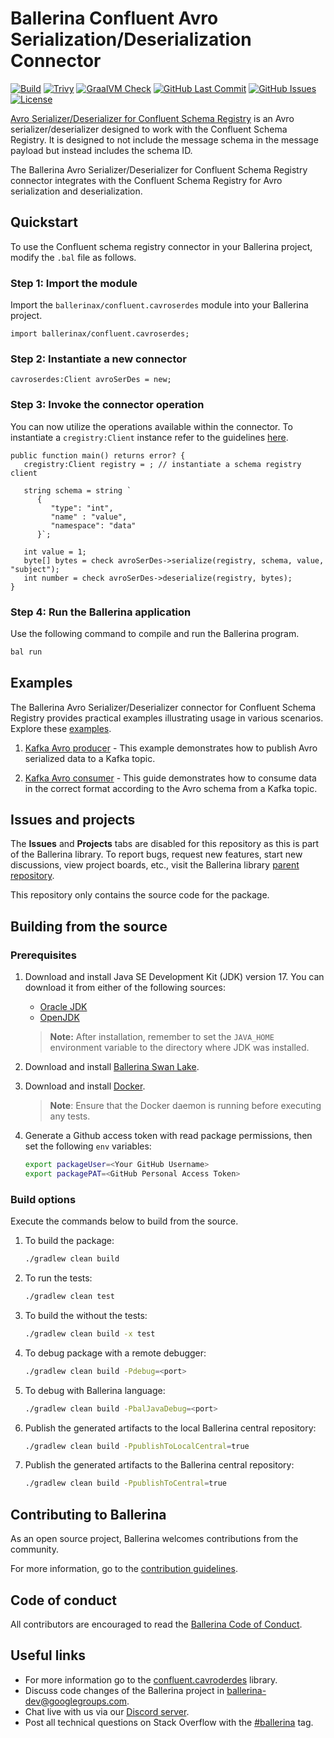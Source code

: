 # Ballerina Confluent Avro Serialization/Deserialization Connector

[![Build](https://github.com/ballerina-platform/module-ballerinax-confluent.cavroserdes/actions/workflows/ci.yml/badge.svg)](https://github.com/ballerina-platform/module-ballerinax-confluent.cavroserdes/actions/workflows/ci.yml)
[![Trivy](https://github.com/ballerina-platform/module-ballerinax-confluent.cavroserdes/actions/workflows/trivy-scan.yml/badge.svg)](https://github.com/ballerina-platform/module-ballerinax-confluent.cavroserdes/actions/workflows/trivy-scan.yml)
[![GraalVM Check](https://github.com/ballerina-platform/module-ballerinax-confluent.cavroserdes/actions/workflows/build-with-bal-test-graalvm.yml/badge.svg)](https://github.com/ballerina-platform/module-ballerinax-confluent.cavroserdes/actions/workflows/build-with-bal-test-graalvm.yml)
[![GitHub Last Commit](https://img.shields.io/github/last-commit/ballerina-platform/module-ballerinax-confluent.cavroserdes.svg)](https://github.com/ballerina-platform/module-ballerinax-confluent.cavroserdes/commits/main)
[![GitHub Issues](https://img.shields.io/github/issues/ballerina-platform/ballerina-library/module/confluent.cavroserdes.svg?label=Open%20Issues)](https://github.com/ballerina-platform/ballerina-library/labels/module%2Fconfluent.cavroserdes)
[![License](https://img.shields.io/badge/License-Apache%202.0-blue.svg)](https://opensource.org/licenses/Apache-2.0)

[Avro Serializer/Deserializer for Confluent Schema Registry](https://docs.confluent.io/platform/current/schema-registry/fundamentals/serdes-develop/serdes-avro.html) is an Avro serializer/deserializer designed to work with the Confluent Schema Registry. It is designed to not include the message schema in the message payload but instead includes the schema ID.

The Ballerina Avro Serializer/Deserializer for Confluent Schema Registry connector integrates with the Confluent Schema Registry for Avro serialization and deserialization.

## Quickstart

To use the Confluent schema registry connector in your Ballerina project, modify the `.bal` file as follows.

### Step 1: Import the module

Import the `ballerinax/confluent.cavroserdes` module into your Ballerina project.

```ballerina
import ballerinax/confluent.cavroserdes;
```

### Step 2: Instantiate a new connector

```ballerina
cavroserdes:Client avroSerDes = new;
```

### Step 3: Invoke the connector operation

You can now utilize the operations available within the connector. To instantiate a `cregistry:Client` instance refer to the guidelines [here](https://central.ballerina.io/ballerinax/confluent.cregistry/latest).

```ballerina
public function main() returns error? {
   cregistry:Client registry = ; // instantiate a schema registry client

   string schema = string `
      {
         "type": "int",
         "name" : "value", 
         "namespace": "data"
      }`;

   int value = 1;
   byte[] bytes = check avroSerDes->serialize(registry, schema, value, "subject");
   int number = check avroSerDes->deserialize(registry, bytes);
}
```

### Step 4: Run the Ballerina application

Use the following command to compile and run the Ballerina program.

```bash
bal run
```

## Examples

The Ballerina Avro Serializer/Deserializer connector for Confluent Schema Registry provides practical examples illustrating usage in various scenarios. Explore these [examples](https://github.com/ballerina-platform/module-ballerinax-confluent.cavroserdes/tree/main/examples).

1. [Kafka Avro producer](https://github.com/ballerina-platform/module-ballerinax-confluent.cavroserdes/tree/main/examples/kafka-avro-producer) - This example demonstrates how to publish Avro serialized data to a Kafka topic.

2. [Kafka Avro consumer](https://github.com/ballerina-platform/module-ballerinax-confluent.cavroserdes/tree/main/examples/kafka-avro-consumer) - This guide demonstrates how to consume data in the correct format according to the Avro schema from a Kafka topic.

## Issues and projects

The **Issues** and **Projects** tabs are disabled for this repository as this is part of the Ballerina library. To report bugs, request new features, start new discussions, view project boards, etc., visit the Ballerina library [parent repository](https://github.com/ballerina-platform/ballerina-library).

This repository only contains the source code for the package.

## Building from the source

### Prerequisites

1. Download and install Java SE Development Kit (JDK) version 17. You can download it from either of the following sources:

   - [Oracle JDK](https://www.oracle.com/java/technologies/downloads/)
   - [OpenJDK](https://adoptium.net/)

    > **Note:** After installation, remember to set the `JAVA_HOME` environment variable to the directory where JDK was installed.

2. Download and install [Ballerina Swan Lake](https://ballerina.io/).

3. Download and install [Docker](https://www.docker.com/get-started).

    > **Note**: Ensure that the Docker daemon is running before executing any tests.

4. Generate a Github access token with read package permissions, then set the following `env` variables:

    ```bash
   export packageUser=<Your GitHub Username>
   export packagePAT=<GitHub Personal Access Token>
    ```

### Build options

Execute the commands below to build from the source.

1. To build the package:

   ```bash
   ./gradlew clean build
   ```

2. To run the tests:

   ```bash
   ./gradlew clean test
   ```

3. To build the without the tests:

   ```bash
   ./gradlew clean build -x test
   ```

4. To debug package with a remote debugger:

   ```bash
   ./gradlew clean build -Pdebug=<port>
   ```

5. To debug with Ballerina language:

   ```bash
   ./gradlew clean build -PbalJavaDebug=<port>
   ```

6. Publish the generated artifacts to the local Ballerina central repository:

   ```bash
   ./gradlew clean build -PpublishToLocalCentral=true
   ```

7. Publish the generated artifacts to the Ballerina central repository:

   ```bash
   ./gradlew clean build -PpublishToCentral=true
   ```

## Contributing to Ballerina

As an open source project, Ballerina welcomes contributions from the community.

For more information, go to the [contribution guidelines](https://github.com/ballerina-platform/ballerina-lang/blob/master/CONTRIBUTING.md).

## Code of conduct

All contributors are encouraged to read the [Ballerina Code of Conduct](https://ballerina.io/code-of-conduct).

## Useful links

- For more information go to the [confluent.cavroderdes](https://central.ballerina.io/ballerinax/confluent.cavroserdes/latest) library.
- Discuss code changes of the Ballerina project in [ballerina-dev@googlegroups.com](mailto:ballerina-dev@googlegroups.com).
- Chat live with us via our [Discord server](https://discord.gg/ballerinalang).
- Post all technical questions on Stack Overflow with the [#ballerina](https://stackoverflow.com/questions/tagged/ballerina) tag.
